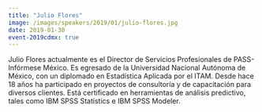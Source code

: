 ```yaml
---
title: "Julio Flores"
image: /images/speakers/2019/01/julio-flores.jpg
date: 2019-01-30
event-2019cdmx: true
---
```


Julio Flores actualmente es el Director de Servicios Profesionales de PASS-Infórmese México. Es egresado de la Universidad Nacional Autónoma de México, con un diplomado en Estadística Aplicada por el ITAM. Desde hace 18 años ha participado en proyectos de consultoría y de capacitación para diversos clientes. Está certificado en herramientas de análisis predictivo, tales como IBM SPSS Statistics e IBM SPSS Modeler.